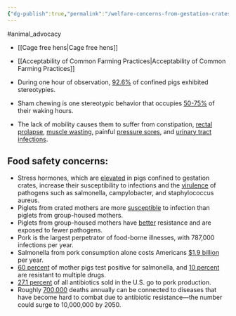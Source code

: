 ```yaml
---
{"dg-publish":true,"permalink":"/welfare-concerns-from-gestation-crates/","created":"2024-04-02T13:03:36.000+01:00","updated":"2025-09-29T00:32:03.264+01:00"}
---
```


#animal_advocacy 

- [[Cage free hens\|Cage free hens]]
- [[Acceptability of Common Farming Practices\|Acceptability of Common Farming Practices]]

- During one hour of observation, [92.6%](https://www.supremecourt.gov/DocketPDF/21/21-468/233565/20220815174931670_Broom%20et%20al.%20amicus%20brief%20-%20Natl%20Pork%20v.%20Ross%20-%20No.%2021-468.pdf) of confined pigs exhibited stereotypies.
- Sham chewing is one stereotypic behavior that occupies [50-75%](https://pubmed.ncbi.nlm.nih.gov/35565610/) of their waking hours.
- The lack of mobility causes them to suffer from constipation, [rectal prolapse](https://www.researchgate.net/publication/234538912_Rectal_Prolapse_in_Pregnant_Sows_due_to_Stall_Housing), [muscle wasting](https://www.efsa.europa.eu/sites/default/files/2022-08/EFS2-7421.pdf), painful [pressure sores](https://pubmed.ncbi.nlm.nih.gov/12322922/), and [urinary tract infections](https://www.dsm.com/anh/news/feed-talks/articles/urinary-tract-infections-a-silent-but-serious-problem-for-sows-and-their-progeny.html#).   
## Food safety concerns:
- Stress hormones, which are [elevated](https://www.ncbi.nlm.nih.gov/pmc/articles/PMC8300341/) in pigs confined to gestation crates, increase their susceptibility to infections and the [virulence](https://www.nature.com/articles/s41893-019-0293-3.pdf) of pathogens such as salmonella, campylobacter, and staphylococcus aureus.
- Piglets from crated mothers are more [susceptible](https://www.supremecourt.gov/DocketPDF/21/21-468/233519/20220815153028184_21-468_Amicus%20Brief.pdf) to infection than piglets from group-housed mothers. 
- Piglets from group-housed mothers have [better](https://www.sciencedirect.com/science/article/pii/S175173111300147X) resistance and are exposed to fewer pathogens.
- Pork is the largest perpetrator of food-borne illnesses, with 787,000 infections per year.
- Salmonella from pork consumption alone costs Americans [$1.9 billion](https://www.annualreviews.org/doi/10.1146/annurev-animal-013120-043304) per year.
- [60 percent](https://www.annualreviews.org/doi/10.1146/annurev-animal-013120-043304) of mother pigs test positive for salmonella, and [10 percent](https://www.annualreviews.org/doi/10.1146/annurev-animal-013120-043304) are resistant to multiple drugs. 
- [27.1 percent](https://www.cidrap.umn.edu/antimicrobial-stewardship/report-us-pigs-consume-nearly-many-antibiotics-people-do) of all antibiotics sold in the U.S. go to pork production.
- Roughly [700,000](https://apps.who.int/iris/bitstream/handle/10665/341666/9789240027336-eng.pdf) deaths annually can be connected to diseases that have become hard to combat due to antibiotic resistance—the number could surge to 10,000,000 by 2050.